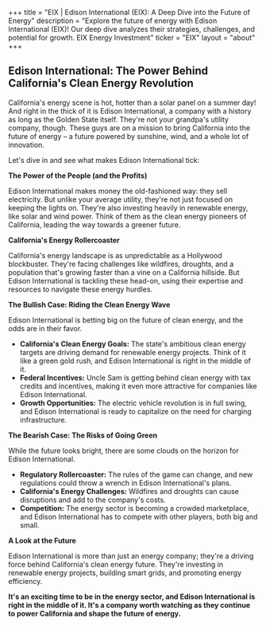 +++
title = "EIX |  Edison International (EIX): A Deep Dive into the Future of Energy"
description = "Explore the future of energy with Edison International (EIX)! Our deep dive analyzes their strategies, challenges, and potential for growth. EIX Energy Investment"
ticker = "EIX"
layout = "about"
+++

        


## Edison International: The Power Behind California's Clean Energy Revolution

California's energy scene is hot, hotter than a solar panel on a summer day! And right in the thick of it is Edison International, a company with a history as long as the Golden State itself.  They're not your grandpa's utility company, though. These guys are on a mission to bring California into the future of energy – a future powered by sunshine, wind, and a whole lot of innovation. 

Let's dive in and see what makes Edison International tick:

**The Power of the People (and the Profits)**

Edison International makes money the old-fashioned way: they sell electricity. But unlike your average utility, they're not just focused on keeping the lights on. They're also investing heavily in renewable energy, like solar and wind power.  Think of them as the clean energy pioneers of California, leading the way towards a greener future.  

**California's Energy Rollercoaster**

California's energy landscape is as unpredictable as a Hollywood blockbuster.  They're facing challenges like wildfires, droughts, and a population that's growing faster than a vine on a California hillside.  But Edison International is tackling these head-on, using their expertise and resources to navigate these energy hurdles. 

**The Bullish Case:  Riding the Clean Energy Wave**

Edison International is betting big on the future of clean energy, and the odds are in their favor. 

* **California's Clean Energy Goals:**  The state's ambitious clean energy targets are driving demand for renewable energy projects. Think of it like a green gold rush, and Edison International is right in the middle of it.
* **Federal Incentives:**  Uncle Sam is getting behind clean energy with tax credits and incentives, making it even more attractive for companies like Edison International.
* **Growth Opportunities:** The electric vehicle revolution is in full swing, and Edison International is ready to capitalize on the need for charging infrastructure. 

**The Bearish Case:  The Risks of Going Green**

While the future looks bright, there are some clouds on the horizon for Edison International.

* **Regulatory Rollercoaster:**  The rules of the game can change, and new regulations could throw a wrench in Edison International's plans.
* **California's Energy Challenges:**  Wildfires and droughts can cause disruptions and add to the company's costs.
* **Competition:** The energy sector is becoming a crowded marketplace, and Edison International has to compete with other players, both big and small.

**A Look at the Future**

Edison International is more than just an energy company; they're a driving force behind California's clean energy future. They're investing in renewable energy projects, building smart grids, and promoting energy efficiency.  

**It's an exciting time to be in the energy sector, and Edison International is right in the middle of it.  It's a company worth watching as they continue to power California and shape the future of energy.** 

        